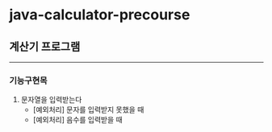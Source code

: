 # java-calculator-precourse
## 계산기 프로그램

---

### 기능구현목
1. 문자열을 입력받는다
   - [예외처리] 문자를 입력받지 못했을 때
   - [예외처리] 음수를 입력받을 때
